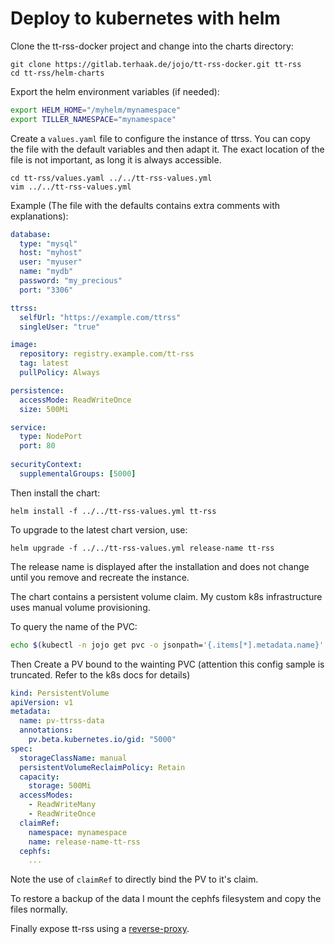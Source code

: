 # Deploy to kubernetes with helm

Clone the tt-rss-docker project and change into the charts directory:

```
git clone https://gitlab.terhaak.de/jojo/tt-rss-docker.git tt-rss
cd tt-rss/helm-charts
```

Export the helm environment variables (if needed):

```sh
export HELM_HOME="/myhelm/mynamespace"
export TILLER_NAMESPACE="mynamespace"
```

Create a `values.yaml` file to configure the instance of ttrss. You can copy the 
file with the default variables and then adapt it. The exact location of the file 
is not important, as long it is always accessible.

```
cd tt-rss/values.yaml ../../tt-rss-values.yml
vim ../../tt-rss-values.yml
```

Example (The file with the defaults contains extra comments with explanations):

```yaml
database:
  type: "mysql"
  host: "myhost"
  user: "myuser"
  name: "mydb"
  password: "my_precious"
  port: "3306"

ttrss:
  selfUrl: "https://example.com/ttrss"
  singleUser: "true"

image:
  repository: registry.example.com/tt-rss
  tag: latest
  pullPolicy: Always

persistence:
  accessMode: ReadWriteOnce
  size: 500Mi

service:
  type: NodePort
  port: 80
  
securityContext:
  supplementalGroups: [5000] 
```

Then install the chart:

```
helm install -f ../../tt-rss-values.yml tt-rss
```

To upgrade to the latest chart version, use:

```
helm upgrade -f ../../tt-rss-values.yml release-name tt-rss
```

The release name is displayed after the installation and does not change until you 
remove and recreate the instance.

The chart contains a persistent volume claim. My custom k8s infrastructure uses manual
volume provisioning.

To query the name of the PVC:

```sh
echo $(kubectl -n jojo get pvc -o jsonpath='{.items[*].metadata.name}' --selector=app=tt-rss)
```

Then Create a PV bound to the wainting PVC 
(attention this config sample is truncated. Refer to the k8s docs for details)

```yaml
kind: PersistentVolume
apiVersion: v1
metadata:
  name: pv-ttrss-data
  annotations:
    pv.beta.kubernetes.io/gid: "5000"
spec:
  storageClassName: manual
  persistentVolumeReclaimPolicy: Retain
  capacity:
    storage: 500Mi
  accessModes:
    - ReadWriteMany
    - ReadWriteOnce
  claimRef:
    namespace: mynamespace
    name: release-name-tt-rss
  cephfs:
    ...
```

Note the use of `claimRef` to directly bind the PV to it's claim.

To restore a backup of the data I mount the cephfs filesystem and copy the files normally.

Finally expose tt-rss using a [reverse-proxy](reverse-proxy.md).
